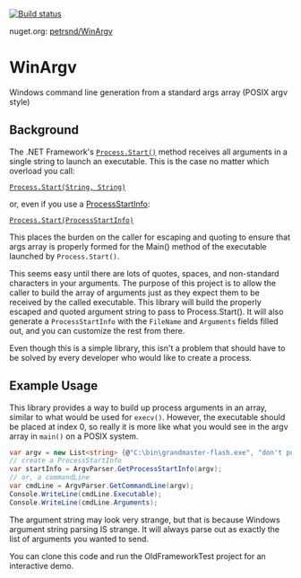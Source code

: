 [![Build status](https://ci.appveyor.com/api/projects/status/t625yp2mviq0iudr?svg=true)](https://ci.appveyor.com/project/petrsnd/winargv)

nuget.org: [petrsnd/WinArgv](https://www.nuget.org/packages/WinArgv/)

# WinArgv
Windows command line generation from a standard args array (POSIX argv style)

## Background
The .NET Framework's [`Process.Start()`](https://msdn.microsoft.com/en-us/library/e8zac0ca(v=vs.110).aspx) method receives all 
arguments in a single string to launch an executable. This is the case no matter which overload you call:

[`Process.Start(String, String)`](https://msdn.microsoft.com/en-us/library/h6ak8zt5(v=vs.110).aspx)

or, even if you use a [ProcessStartInfo](https://msdn.microsoft.com/en-us/library/system.diagnostics.processstartinfo(v=vs.110).aspx):

[`Process.Start(ProcessStartInfo)`](https://msdn.microsoft.com/en-us/library/0w4h05yb(v=vs.110).aspx)

This places the burden on the caller for escaping and quoting to ensure that args array is properly formed for the Main() method of 
the executable launched by `Process.Start()`.

This seems easy until there are lots of quotes, spaces, and non-standard characters in your arguments.  The purpose
of this project is to allow the caller to build the array of arguments just as they expect them to be received by the called
executable.  This library will build the properly escaped and quoted argument string to pass to Process.Start().  It will also generate
a `ProcessStartInfo` with the `FileName` and `Arguments` fields filled out, and you can customize the rest from there.

Even though this is a simple library, this isn't a problem that should have to be solved by every developer who would like to create
a process.

## Example Usage

This library provides a way to build up process arguments in an array, similar to what would be used for `execv()`.  However, the
executable should be placed at index 0, so really it is more like what you would see in the argv array in `main()` on a POSIX system.

```C#
var argv = new List<string> {@"C:\bin\grandmaster-flash.exe", "don't push me cuz I'm close to the edge", "I'm trying not to lose my head!"};
// create a ProcessStartInfo
var startInfo = ArgvParser.GetProcessStartInfo(argv);
// or, a commandLine
var cmdLine = ArgvParser.GetCommandLine(argv);
Console.WriteLine(cmdLine.Executable);
Console.WriteLine(cmdLine.Arguments);
```

The argument string may look very strange, but that is because Windows argument string parsing IS strange.  It will always parse out
as exactly the list of arguments you wanted to send.

You can clone this code and run the OldFrameworkTest project for an interactive demo.
